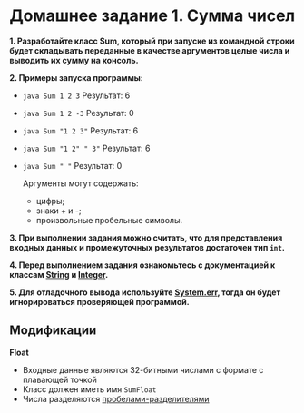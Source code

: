 # Домашнее задание 1. Сумма чисел

**1. Разработайте класс Sum, который при запуске из командной строки будет складывать переданные в качестве аргументов целые числа и выводить их сумму на консоль.**

**2. Примеры запуска программы:**

* `java Sum 1 2 3`
    Результат: 6
* `java Sum 1 2 -3`
    Результат: 0
* `java Sum "1 2 3"`
    Результат: 6
* `java Sum "1 2" " 3"`
    Результат: 6
* `java Sum " "`
    Результат: 0

  Аргументы могут содержать:
  * цифры;
  * знаки + и -;
  * произвольные пробельные символы.

**3. При выполнении задания можно считать, что для представления входных данных и промежуточных результатов достаточен тип `int`.**

**4. Перед выполнением задания ознакомьтесь с документацией к классам
[String](https://docs.oracle.com/en/java/javase/11/docs/api/java.base/java/lang/String.html) и
[Integer](https://docs.oracle.com/en/java/javase/11/docs/api/java.base/java/lang/Integer.html).**

**5. Для отладочного вывода используйте [System.err](https://docs.oracle.com/en/java/javase/11/docs/api/java.base/java/lang/System.html#err),
тогда он будет игнорироваться проверяющей программой.**

## Модификации

**Float**

* Входные данные являются 32-битными числами с формате с плавающей точкой
* Класс должен иметь имя `SumFloat`
* Числа разделяются [пробелами-разделителями](https://docs.oracle.com/en/java/javase/11/docs/api/java.base/java/lang/Character.html#SPACE_SEPARATOR)

